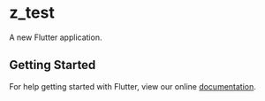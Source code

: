 # z_test

A new Flutter application.

## Getting Started

For help getting started with Flutter, view our online
[documentation](https://flutter.io/).
